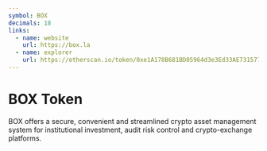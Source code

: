 ```yaml
---
symbol: BOX
decimals: 18
links:
  - name: website
    url: https://box.la
  - name: explorer
    url: https://etherscan.io/token/0xe1A178B681BD05964d3e3Ed33AE731577d9d96dD
---
```


# BOX Token

BOX offers a secure, convenient and streamlined crypto asset management system for institutional investment, audit risk control and crypto-exchange platforms.
